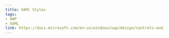 ```yaml
---
title: XAMl Styles
tags:
- UWP
- XAML
link: https://docs.microsoft.com/en-us/windows/uwp/design/controls-and-patterns/xaml-styles
---
```

